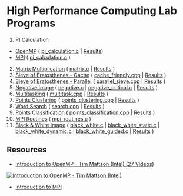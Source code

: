 # High Performance Computing Lab Programs

1. PI Calculation
  * [OpenMP](1_pi_calculation) ( [pi_calculation.c](1_pi_calculation/pi_calculation.c) | [Results](1_pi_calculation#run-summary))
  * [MPI](1_pi_calculation_mpi) ( [pi_calculation.c](1_pi_calculation_mpi/pi_calculation.c) )
2. [Matrix Multiplication](2_matrix) ( [matrix.c](2_matrix/matrix.c) | [Results](2_matrix#run-summary) )
3. [Sieve of Eratosthenes - Cache](3_cache_friendly_sieve) ( [cache_friendly.cpp](3_cache_friendly_sieve/cache_friendly.cpp) | [Results](3_cache_friendly_sieve#run-summary) )
4. [Sieve of Eratosthenes - Parallel](4_parallel_sieve) ( [parallel_sieve.cpp](4_parallel_sieve/parallel_sieve.cpp) | [Results](4_parallel_sieve#run-summary) )
5. [Negative Image](5_negative_image) ( [negative.c](5_negative_image/negative.c) | [negative_critical.c](5_negative_image/negative_critical.c) | [Results](5_negative_image#run-summary) )
6. [Multitasking](6_multitasking) ( [multitask.cpp](6_multitasking/multitask.cpp) | [Results](6_multitasking#run-summary) )
7. [Points Clustering](7_points_clustering) ( [points_clustering.cpp](7_points_clustering/points_clustering.cpp) | [Results](7_points_clustering#run-summary) )
8. [Word Search](8_word_search) ( [search.cpp](8_word_search/search.cpp) | [Results](8_word_search#run-summary) )
9. [Points Classification](9_points_classification) ( [points_classification.cpp](9_points_classification/points_classification.cp) | [Results](9_points_classification#run-summary) )
10. [MPI Routines](10_mpi_routines) ( [mpi_routines.c](10_mpi_routines/mpi_routines.c) )
11. [Black & White Image](11_black_white_image) ( [black_white.c](11_black_white_image/black_white.c) | [black_white_static.c](11_black_white_image/black_white_static.c) | [black_white_dynamic.c](11_black_white_image/black_white_dynamic.c) | [black_white_guided.c](11_black_white_image/black_white_guided.c) | [Results](11_black_white_image#run-summary) )

## Resources
* [Introduction to OpenMP - Tim Mattson (Intel) (27 Videos)](https://www.youtube.com/playlist?list=PLLX-Q6B8xqZ8n8bwjGdzBJ25X2utwnoEG)

[![Introduction to OpenMP - Tim Mattson (Intel)](http://img.youtube.com/vi/nE-xN4Bf8XI/0.jpg)](https://www.youtube.com/watch?v=nE-xN4Bf8XI "Introduction to OpenMP - Tim Mattson (Intel)")

* [Introduction to MPI](https://computing.llnl.gov/tutorials/mpi/)
